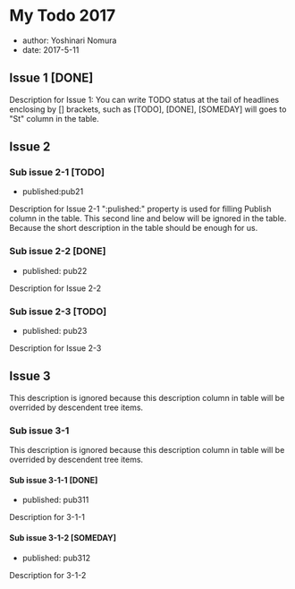 # My Todo 2017
+ author: Yoshinari Nomura
+ date:   2017-5-11

## Issue 1 [DONE]
   Description for Issue 1: You can write TODO status at the tail of headlines enclosing by [] brackets, such as [TODO], [DONE], [SOMEDAY] will goes to "St" column in the table.

## Issue 2
### Sub issue 2-1 [TODO]
+ published:pub21

Description for Issue 2-1 ":pulished:" property is used for filling Publish column in the table.
This second line and below will be ignored in the table.
Because the short description in the table should be enough for us.

### Sub issue 2-2 [DONE]
+ published: pub22

Description for Issue 2-2

### Sub issue 2-3 [TODO]
+ published: pub23

Description for Issue 2-3

## Issue 3

This description is ignored
because this description column in table
will be overrided by descendent tree items.

### Sub issue 3-1

This description is ignored
because this description column in table
will be overrided by descendent tree items.

#### Sub issue 3-1-1 [DONE]
+ published: pub311

Description for 3-1-1

#### Sub issue 3-1-2 [SOMEDAY]
+ published: pub312

Description for 3-1-2

